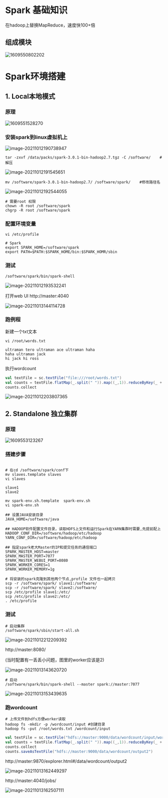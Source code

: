 # Spark 基础知识

在hadoop上替换MapReduce，速度快100+倍

## 组成模块

![1609550802202](.\img\1609550802202.png)

# Spark环境搭建

## 1. Local本地模式

### 原理

![1609551528270](.\img\1609551528270.png)

### 安装spark到linux虚拟机上

![image-20211012190738947](.\img\image-20211012190738947.png)

```shell
tar -zxvf /data/packs/spark-3.0.1-bin-hadoop2.7.tgz -C /software/    # 解压
```

![image-20211012191545651](.\img\image-20211012191545651.png)

```shell
mv /software/spark-3.0.1-bin-hadoop2.7/ /software/spark/    #修改路径名
```

![image-20211012192544055](.\img\image-20211012192544055.png)

```shell
# 需要root 权限
chown -R root /software/spark
chgrp -R root /software/spark
```

### 配置环境变量

```shell
vi /etc/profile

# Spark
export SPARK_HOME=/software/spark
export PATH=$PATH:$SPARK_HOME/bin:$SPARK_HOMR/sbin
```

### 测试

```shell
/software/spark/bin/spark-shell 
```

![image-20211012193532241](.\img\image-20211012193532241.png)

打开web  UI http://master:4040

![image-20211013144114728](.\img\image-20211013144114728.png)

### 跑例程                                                                                                                                                                                                                                                                                                                                                                                                                                                       

新建一个txt文本

```shell
vi /root/words.txt

ultraman tero ultraman ace ultraman haha
haha ultraman jack
hi jack hi ross
```

执行wordcount

```scala
val textFile = sc.textFile("file:///root/words.txt")
val counts = textFile.flatMap(_.split(" ")).map((_,1)).reduceByKey(_ + _)
counts.collect
```

![image-20211012203807365](.\img\image-20211012203807365.png)

## 2. Standalone 独立集群

### 原理

![1609553123267](.\img\1609553123267.png)

### 搭建步骤

```shell

# 在cd /software/spark/conf下 
mv slaves.template slaves
vi slaves

slave1
slave2

mv spark-env.sh.template  spark-env.sh
vi spark-env.sh 

## 设置JAVA安装目录
JAVA_HOME=/software/java

## HADOOP软件配置文件目录，读取HDFS上文件和运行Spark在YARN集群时需要,先提前配上
HADOOP_CONF_DIR=/software/hadoop/etc/hadoop
YARN_CONF_DIR=/software/hadoop/etc/hadoop

## 指定spark老大Master的IP和提交任务的通信端口
SPARK_MASTER_HOST=master
SPARK_MASTER_PORT=7077
SPARK_MASTER_WEBUI_PORT=8080
SPARK_WORKER_CORES=1
SPARK_WORKER_MEMORY=1g

# 将安装的spark克隆到其他两个节点,profile 文件也一起拷贝
scp -r /software/spark/ slave1:/software/
scp -r /software/spark/ slave2:/software/
scp /etc/profile slave1:/etc/
scp /etc/profile slave2:/etc/
. /etc/profile	

```

### 测试

```shell
# 启动集群
/software/spark/sbin/start-all.sh
```

![image-20211012212209392](.\img\image-20211012212209392.png)

http://master:8080/

(当时配置有一丢丢小问题，图里的worker应该是2)

![image-20211013143620720](.\img\image-20211013143620720.png)

```shell
# 启动
/software/spark/bin/spark-shell --master spark://master:7077
```

![image-20211013153439635](.\img\image-20211013153439635.png)

### 跑wordcount

```shell
# 上传文件到hdfs方便worker读取
hadoop fs -mkdir -p /wordcount/input #创建目录 
hadoop fs -put /root/words.txt /wordcount/input
```

```scala
val textFile = sc.textFile("hdfs://master:9000/data/wordcount/input/words.txt")
val counts = textFile.flatMap(_.split(" ")).map((_,1)).reduceByKey(_ + _)
counts.collect
counts.saveAsTextFile("hdfs://master:9000/data/wordcount/output2")
```

http://master:9870/explorer.html#/data/wordcount/output2

![image-20211013162449297](.\img\image-20211013162449297.png)

http://master:4040/jobs/

![image-20211013162507111](.\img\image-20211013162507111.png)



